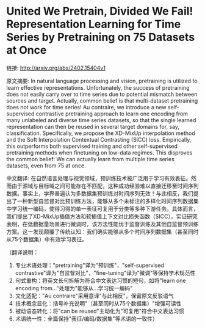 # United We Pretrain, Divided We Fail! Representation Learning for Time Series by Pretraining on 75 Datasets at Once

链接: http://arxiv.org/abs/2402.15404v1

原文摘要:
In natural language processing and vision, pretraining is utilized to learn
effective representations. Unfortunately, the success of pretraining does not
easily carry over to time series due to potential mismatch between sources and
target. Actually, common belief is that multi-dataset pretraining does not work
for time series! Au contraire, we introduce a new self-supervised contrastive
pretraining approach to learn one encoding from many unlabeled and diverse time
series datasets, so that the single learned representation can then be reused
in several target domains for, say, classification. Specifically, we propose
the XD-MixUp interpolation method and the Soft Interpolation Contextual
Contrasting (SICC) loss. Empirically, this outperforms both supervised training
and other self-supervised pretraining methods when finetuning on low-data
regimes. This disproves the common belief: We can actually learn from multiple
time series datasets, even from 75 at once.

中文翻译:
在自然语言处理与视觉领域，预训练技术被广泛用于学习有效表征。然而由于源域与目标域之间可能存在不匹配，这种成功经验难以直接迁移至时间序列数据。事实上，学界普遍认为多数据集预训练对时间序列无效！与此相反，我们提出了一种新型自监督对比预训练方法，能够从多个未标注的多样化时间序列数据集中学习统一编码，使得习得的单一表征可复用于分类等多种下游任务。具体而言，我们提出了XD-MixUp插值方法和软插值上下文对比损失函数（SICC）。实证研究表明，在低数据量场景进行微调时，该方法性能优于监督训练及其他自监督预训练方案。这一发现颠覆了传统认知：我们确实能够从多个时间序列数据集（甚至同时从75个数据集）中有效学习表征。

（翻译说明：
1. 专业术语处理："pretraining"译为"预训练"，"self-supervised contrastive"译为"自监督对比"，"fine-tuning"译为"微调"等保持学术规范性
2. 句式重构：将英文长句拆解为符合中文表达习惯的短句，如将"learn one encoding from..."处理为"能够从...学习统一编码"
3. 文化适配："Au contraire"采用意译"与此相反"，保留原文反驳语气
4. 技术概念显化：括号补充说明"（甚至同时从75个数据集）"增强可读性
5. 被动语态转化：将"can be reused"主动化为"可复用"符合中文表达习惯
6. 术语统一性：全篇保持"表征/编码/数据集"等术语的一致性）
